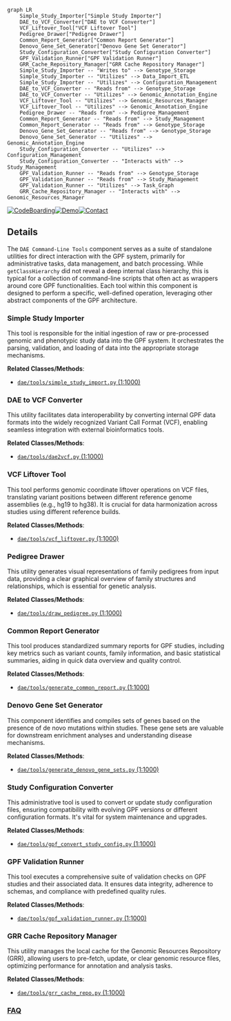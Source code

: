 ```mermaid
graph LR
    Simple_Study_Importer["Simple Study Importer"]
    DAE_to_VCF_Converter["DAE to VCF Converter"]
    VCF_Liftover_Tool["VCF Liftover Tool"]
    Pedigree_Drawer["Pedigree Drawer"]
    Common_Report_Generator["Common Report Generator"]
    Denovo_Gene_Set_Generator["Denovo Gene Set Generator"]
    Study_Configuration_Converter["Study Configuration Converter"]
    GPF_Validation_Runner["GPF Validation Runner"]
    GRR_Cache_Repository_Manager["GRR Cache Repository Manager"]
    Simple_Study_Importer -- "Writes to" --> Genotype_Storage
    Simple_Study_Importer -- "Utilizes" --> Data_Import_ETL
    Simple_Study_Importer -- "Utilizes" --> Configuration_Management
    DAE_to_VCF_Converter -- "Reads from" --> Genotype_Storage
    DAE_to_VCF_Converter -- "Utilizes" --> Genomic_Annotation_Engine
    VCF_Liftover_Tool -- "Utilizes" --> Genomic_Resources_Manager
    VCF_Liftover_Tool -- "Utilizes" --> Genomic_Annotation_Engine
    Pedigree_Drawer -- "Reads from" --> Pedigree_Management
    Common_Report_Generator -- "Reads from" --> Study_Management
    Common_Report_Generator -- "Reads from" --> Genotype_Storage
    Denovo_Gene_Set_Generator -- "Reads from" --> Genotype_Storage
    Denovo_Gene_Set_Generator -- "Utilizes" --> Genomic_Annotation_Engine
    Study_Configuration_Converter -- "Utilizes" --> Configuration_Management
    Study_Configuration_Converter -- "Interacts with" --> Study_Management
    GPF_Validation_Runner -- "Reads from" --> Genotype_Storage
    GPF_Validation_Runner -- "Reads from" --> Study_Management
    GPF_Validation_Runner -- "Utilizes" --> Task_Graph
    GRR_Cache_Repository_Manager -- "Interacts with" --> Genomic_Resources_Manager
```

[![CodeBoarding](https://img.shields.io/badge/Generated%20by-CodeBoarding-9cf?style=flat-square)](https://github.com/CodeBoarding/CodeBoarding)[![Demo](https://img.shields.io/badge/Try%20our-Demo-blue?style=flat-square)](https://www.codeboarding.org/demo)[![Contact](https://img.shields.io/badge/Contact%20us%20-%20contact@codeboarding.org-lightgrey?style=flat-square)](mailto:contact@codeboarding.org)

## Details

The `DAE Command-Line Tools` component serves as a suite of standalone utilities for direct interaction with the GPF system, primarily for administrative tasks, data management, and batch processing. While `getClassHierarchy` did not reveal a deep internal class hierarchy, this is typical for a collection of command-line scripts that often act as wrappers around core GPF functionalities. Each tool within this component is designed to perform a specific, well-defined operation, leveraging other abstract components of the GPF architecture.

### Simple Study Importer
This tool is responsible for the initial ingestion of raw or pre-processed genomic and phenotypic study data into the GPF system. It orchestrates the parsing, validation, and loading of data into the appropriate storage mechanisms.


**Related Classes/Methods**:

- <a href="https://github.com/iossifovlab/gpf/dae/dae/tools/simple_study_import.py#L1-L1000" target="_blank" rel="noopener noreferrer">`dae/tools/simple_study_import.py` (1:1000)</a>


### DAE to VCF Converter
This utility facilitates data interoperability by converting internal GPF data formats into the widely recognized Variant Call Format (VCF), enabling seamless integration with external bioinformatics tools.


**Related Classes/Methods**:

- <a href="https://github.com/iossifovlab/gpf/dae/dae/tools/dae2vcf.py#L1-L1000" target="_blank" rel="noopener noreferrer">`dae/tools/dae2vcf.py` (1:1000)</a>


### VCF Liftover Tool
This tool performs genomic coordinate liftover operations on VCF files, translating variant positions between different reference genome assemblies (e.g., hg19 to hg38). It is crucial for data harmonization across studies using different reference builds.


**Related Classes/Methods**:

- <a href="https://github.com/iossifovlab/gpf/dae/dae/tools/vcf_liftover.py#L1-L1000" target="_blank" rel="noopener noreferrer">`dae/tools/vcf_liftover.py` (1:1000)</a>


### Pedigree Drawer
This utility generates visual representations of family pedigrees from input data, providing a clear graphical overview of family structures and relationships, which is essential for genetic analysis.


**Related Classes/Methods**:

- <a href="https://github.com/iossifovlab/gpf/dae/dae/tools/draw_pedigree.py#L1-L1000" target="_blank" rel="noopener noreferrer">`dae/tools/draw_pedigree.py` (1:1000)</a>


### Common Report Generator
This tool produces standardized summary reports for GPF studies, including key metrics such as variant counts, family information, and basic statistical summaries, aiding in quick data overview and quality control.


**Related Classes/Methods**:

- <a href="https://github.com/iossifovlab/gpf/dae/dae/tools/generate_common_report.py#L1-L1000" target="_blank" rel="noopener noreferrer">`dae/tools/generate_common_report.py` (1:1000)</a>


### Denovo Gene Set Generator
This component identifies and compiles sets of genes based on the presence of de novo mutations within studies. These gene sets are valuable for downstream enrichment analyses and understanding disease mechanisms.


**Related Classes/Methods**:

- <a href="https://github.com/iossifovlab/gpf/dae/dae/tools/generate_denovo_gene_sets.py#L1-L1000" target="_blank" rel="noopener noreferrer">`dae/tools/generate_denovo_gene_sets.py` (1:1000)</a>


### Study Configuration Converter
This administrative tool is used to convert or update study configuration files, ensuring compatibility with evolving GPF versions or different configuration formats. It's vital for system maintenance and upgrades.


**Related Classes/Methods**:

- <a href="https://github.com/iossifovlab/gpf/dae/dae/tools/gpf_convert_study_config.py#L1-L1000" target="_blank" rel="noopener noreferrer">`dae/tools/gpf_convert_study_config.py` (1:1000)</a>


### GPF Validation Runner
This tool executes a comprehensive suite of validation checks on GPF studies and their associated data. It ensures data integrity, adherence to schemas, and compliance with predefined quality rules.


**Related Classes/Methods**:

- <a href="https://github.com/iossifovlab/gpf/dae/dae/tools/gpf_validation_runner.py#L1-L1000" target="_blank" rel="noopener noreferrer">`dae/tools/gpf_validation_runner.py` (1:1000)</a>


### GRR Cache Repository Manager
This utility manages the local cache for the Genomic Resources Repository (GRR), allowing users to pre-fetch, update, or clear genomic resource files, optimizing performance for annotation and analysis tasks.


**Related Classes/Methods**:

- <a href="https://github.com/iossifovlab/gpf/dae/dae/tools/grr_cache_repo.py#L1-L1000" target="_blank" rel="noopener noreferrer">`dae/tools/grr_cache_repo.py` (1:1000)</a>




### [FAQ](https://github.com/CodeBoarding/GeneratedOnBoardings/tree/main?tab=readme-ov-file#faq)